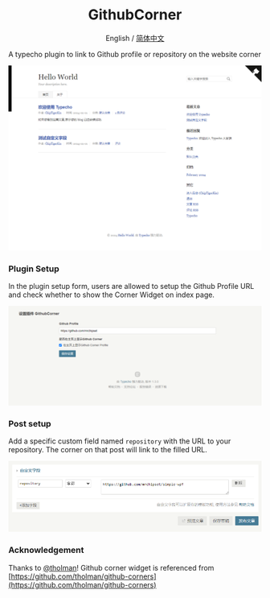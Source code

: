 <div align="center">

# GithubCorner
English / [简体中文](./README_CN.md)
</div>

A typecho plugin to link to Github profile or repository on the website corner

![Screenshot](img/screenshot.png)

### Plugin Setup

In the plugin setup form, users are allowed to setup the Github Profile URL and check whether to show the Corner Widget on index page.

![Plugin setup](img/setup.png)

### Post setup

Add a specific custom field named `repository` with the URL to your repository. The corner on that post will link to the filled URL.

![post setup](img/custom-fields.png)


### Acknowledgement
Thanks to [@tholman](https://github.com/tholman)! Github corner widget is referenced from [https://github.com/tholman/github-corners](https://github.com/tholman/github-corners)